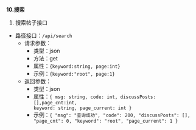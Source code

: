 **10.搜索**    

1. 搜索帖子接口

+ 路径接口：<code>/api/search</code>  
  + 请求参数：
    - 类型：json 
    - 方法：get
    - 属性：<code>{keyword:string, page:int}</code>
    - 示例：<code>{keyword:"root", page:1}</code>
  + 返回参数：
    - 类型：json 
    - 属性：<code>{
      msg: string,
      code: int,
      discussPosts: [],page_cnt:int,
      keyword: string,
      page_current: int
      }</code>
    - 示例：<code>{
      "msg": "查询成功",
      "code": 200,
      "discussPosts": [],
      "page_cnt": 0,
      "keyword": "root",
      "page_current": 1
      }</code>